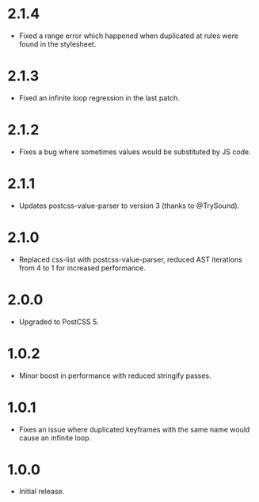 # 2.1.4

* Fixed a range error which happened when duplicated at rules were found
  in the stylesheet.

# 2.1.3

* Fixed an infinite loop regression in the last patch.

# 2.1.2

* Fixes a bug where sometimes values would be substituted by JS code.

# 2.1.1

* Updates postcss-value-parser to version 3 (thanks to @TrySound).

# 2.1.0

* Replaced css-list with postcss-value-parser, reduced AST iterations from 4
  to 1 for increased performance.

# 2.0.0

* Upgraded to PostCSS 5.

# 1.0.2

* Minor boost in performance with reduced stringify passes.

# 1.0.1

* Fixes an issue where duplicated keyframes with the same name would cause
  an infinite loop.

# 1.0.0

* Initial release.
